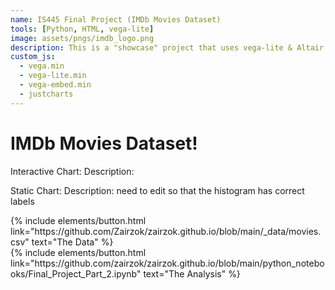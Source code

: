 ```yaml
---
name: IS445 Final Project (IMDb Movies Dataset)
tools: [Python, HTML, vega-lite]
image: assets/pngs/imdb_logo.png
description: This is a "showcase" project that uses vega-lite & Altair & Python for interactive viz!
custom_js:
  - vega.min
  - vega-lite.min
  - vega-embed.min
  - justcharts
---
```



# IMDb Movies Dataset!

Interactive Chart:
<vegachart schema-url="{{ site.baseurl }}/assets/json/final_pt2_interactive1.json" style="width: 100%"></vegachart>
Description: 

Static Chart:
<vegachart schema-url="{{ site.baseurl }}/assets/json/final_pt2_interactive1.json" style="width: 100%"></vegachart>
Description: need to edit so that the histogram has correct labels


<div class="left">
{% include elements/button.html link="https://github.com/Zairzok/zairzok.github.io/blob/main/_data/movies.csv" text="The Data" %}
</div>

<div class="right">
{% include elements/button.html link="https://github.com/zairzok/zairzok.github.io/blob/main/python_notebooks/Final_Project_Part_2.ipynb" text="The Analysis" %}
</div>


